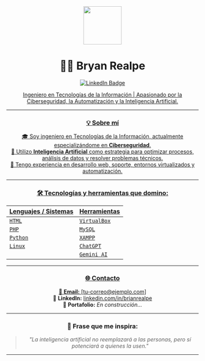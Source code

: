 <div id="header" align="center">
  <img src="https://media.giphy.com/media/xBTSwCTFkgfcdTjHMz/giphy.gif" width="100"/>
</div>
<h1 align="center">👨‍💻 Bryan Realpe</h1>

<div id="badges" align="center">
    <a href="https://www.linkedin.com/in/bryan-realpe-b13897330/?trk=opento_sprofile_details">
      <img src="https://img.shields.io/badge/LinkedIn-blue?style=for-the-badge&logo=linkedin&logoColor=white" alt="LinkedIn Badge"/>

<p align="center">
  Ingeniero en Tecnologías de la Información | Apasionado por la Ciberseguridad, la Automatización y la Inteligencia Artificial.
</p>

---

### 💡 Sobre mí

🎓 Soy ingeniero en Tecnologías de la Información, actualmente especializándome en **Ciberseguridad**.  
🧠 Utilizo **Inteligencia Artificial** como estrategia para optimizar procesos, análisis de datos y resolver problemas técnicos.  
🔧 Tengo experiencia en desarrollo web, soporte, entornos virtualizados y automatización.

---

### 🛠️ Tecnologías y herramientas que domino:

| Lenguajes / Sistemas | Herramientas |
|----------------------|--------------|
| `HTML`               | `VirtualBox` |
| `PHP`                | `MySQL`      |
| `Python`             | `XAMPP`      |
| `Linux`              | `ChatGPT`    |
|                      | `Gemini AI`  |

---

### 🌐 Contacto

📧 **Email:** [tu-correo@ejemplo.com]  
💼 **LinkedIn:** [linkedin.com/in/brianrealpe](https://linkedin.com/in/brianrealpe)  
📁 **Portafolio:** *En construcción...*

---

### 🚀 Frase que me inspira:

> *"La inteligencia artificial no reemplazará a las personas, pero sí potenciará a quienes la usen."*

---

